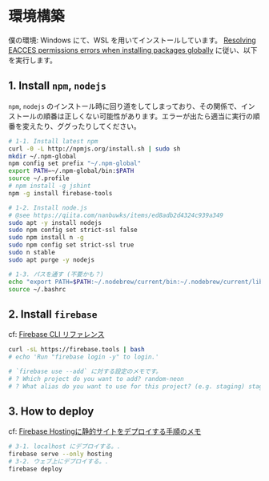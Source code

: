 # 環境構築
僕の環境: Windows にて、WSL を用いてインストールしています。
[Resolving EACCES permissions errors when installing packages globally](https://docs.npmjs.com/resolving-eacces-permissions-errors-when-installing-packages-globally) に従い、以下を実行します。  

## 1. Install `npm`, `nodejs`
`npm`, `nodejs` のインストール時に回り道をしてしまっており、その関係で、インストールの順番は正しくない可能性があります。エラーが出たら適当に実行の順番を変えたり、ググったりしてください。  
```sh
# 1-1. Install latest npm
curl -0 -L http://npmjs.org/install.sh | sudo sh
mkdir ~/.npm-global
npm config set prefix "~/.npm-global"
export PATH=~/.npm-global/bin:$PATH
source ~/.profile
# npm install -g jshint
npm -g install firebase-tools

# 1-2. Install node.js
# @see https://qiita.com/nanbuwks/items/ed8adb2d4324c939a349
sudo apt -y install nodejs
sudo npm config set strict-ssl false
sudo npm install n -g
sudo npm config set strict-ssl true
sudo n stable
sudo apt purge -y nodejs

# 1-3. パスを通す (不要かも？)
echo "export PATH=$PATH:~/.nodebrew/current/bin:~/.nodebrew/current/lib/node_modules/npm/bin" >> ~/.bashrc
source ~/.bashrc
```

## 2. Install `firebase`
cf: [Firebase CLI リファレンス](https://firebase.google.com/docs/cli?hl=ja#install-cli-mac-linux)  
```sh
curl -sL https://firebase.tools | bash
# echo 'Run "firebase login -y" to login.'

# `firebase use --add` に対する設定のメモです。
# ? Which project do you want to add? random-neon
# ? What alias do you want to use for this project? (e.g. staging) staging
```

## 3. How to deploy
cf: [Firebase Hostingに静的サイトをデプロイする手順のメモ](https://qiita.com/rubytomato@github/items/b83caa01fc9c4993f526)  
```sh
# 3-1. localhost にデプロイする。.
firebase serve --only hosting
# 3-2. ウェブ上にデプロイする。.
firebase deploy
```
